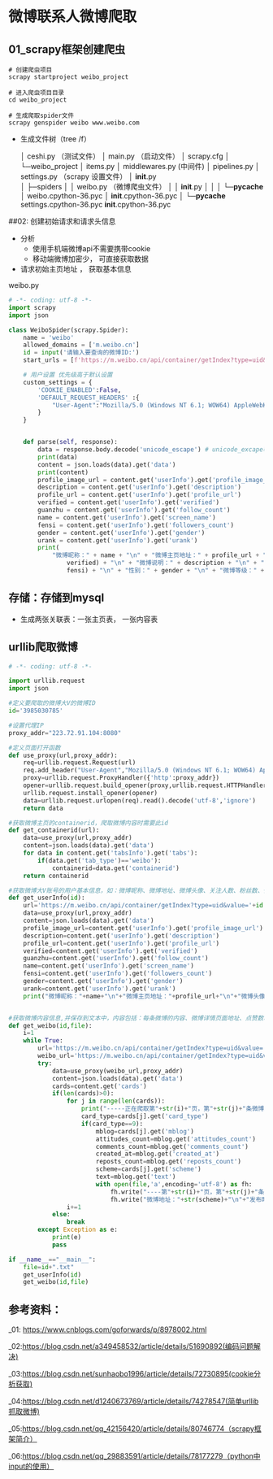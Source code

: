 # 微博联系人微博爬取

## 01_scrapy框架创建爬虫

```terminal
# 创建爬虫项目
scrapy startproject weibo_project

# 进入爬虫项目目录
cd weibo_project

# 生成爬取spider文件
scrapy genspider weibo www.weibo.com

```

* 生成文件树（tree /f）

  │  ceshi.py （测试文件）
  │  main.py （启动文件）
  │  scrapy.cfg
  │
  └─weibo_project
      │  items.py 
      │  middlewares.py  (中间件)
      │  pipelines.py
      │  settings.py  （scrapy 设置文件）
      │  __init__.py  
      │
      ├─spiders
      │  │  weibo.py （微博爬虫文件）
      │  │  __init__.py
      │  │
      │  └─__pycache__
      │          weibo.cpython-36.pyc
      │          __init__.cpython-36.pyc
      │
      └─__pycache__
              settings.cpython-36.pyc
              __init__.cpython-36.pyc



##02: 创建初始请求和请求头信息

* 分析
  * 使用手机端微博api不需要携带cookie
  * 移动端微博加密少， 可直接获取数据
* 请求初始主页地址 ， 获取基本信息

weibo.py

```python
# -*- coding: utf-8 -*-
import scrapy
import json

class WeiboSpider(scrapy.Spider):
    name = 'weibo'
    allowed_domains = ['m.weibo.cn']
    id = input('请输入要查询的微博ID:')
    start_urls = [f'https://m.weibo.cn/api/container/getIndex?type=uid&value={id}']

    # 用户设置 优先级高于默认设置
    custom_settings = {
        'COOKIE_ENABLED':False,
        'DEFAULT_REQUEST_HEADERS' :{
            "User-Agent":"Mozilla/5.0 (Windows NT 6.1; WOW64) AppleWebKit/537.36 (KHTML, like Gecko) Chrome/49.0.2623.221 Safari/537.36 SE 2.X MetaSr 1.0",
        }
    }


    def parse(self, response):
        data = response.body.decode('unicode_escape') # unicode_excape转中文
        print(data)
        content = json.loads(data).get('data')
        print(content)
        profile_image_url = content.get('userInfo').get('profile_image_url')
        description = content.get('userInfo').get('description')
        profile_url = content.get('userInfo').get('profile_url')
        verified = content.get('userInfo').get('verified')
        guanzhu = content.get('userInfo').get('follow_count')
        name = content.get('userInfo').get('screen_name')
        fensi = content.get('userInfo').get('followers_count')
        gender = content.get('userInfo').get('gender')
        urank = content.get('userInfo').get('urank')
        print(
            "微博昵称：" + name + "\n" + "微博主页地址：" + profile_url + "\n" + "微博头像地址：" + profile_image_url + "\n" + "是否认证：" + str(
                verified) + "\n" + "微博说明：" + description + "\n" + "关注人数：" + str(guanzhu) + "\n" + "粉丝数：" + str(
                fensi) + "\n" + "性别：" + gender + "\n" + "微博等级：" + str(urank) + "\n")

```





## 存储：存储到mysql

* 生成两张关联表：一张主页表， 一张内容表







## urllib爬取微博

```python 
# -*- coding: utf-8 -*-

import urllib.request
import json

#定义要爬取的微博大V的微博ID
id='3985030785'

#设置代理IP
proxy_addr="223.72.91.104:8080"

#定义页面打开函数
def use_proxy(url,proxy_addr):
    req=urllib.request.Request(url)
    req.add_header("User-Agent","Mozilla/5.0 (Windows NT 6.1; WOW64) AppleWebKit/537.36 (KHTML, like Gecko) Chrome/49.0.2623.221 Safari/537.36 SE 2.X MetaSr 1.0")
    proxy=urllib.request.ProxyHandler({'http':proxy_addr})
    opener=urllib.request.build_opener(proxy,urllib.request.HTTPHandler)
    urllib.request.install_opener(opener)
    data=urllib.request.urlopen(req).read().decode('utf-8','ignore')
    return data

#获取微博主页的containerid，爬取微博内容时需要此id
def get_containerid(url):
    data=use_proxy(url,proxy_addr)
    content=json.loads(data).get('data')
    for data in content.get('tabsInfo').get('tabs'):
        if(data.get('tab_type')=='weibo'):
            containerid=data.get('containerid')
    return containerid

#获取微博大V账号的用户基本信息，如：微博昵称、微博地址、微博头像、关注人数、粉丝数、性别、等级等
def get_userInfo(id):
    url='https://m.weibo.cn/api/container/getIndex?type=uid&value='+id
    data=use_proxy(url,proxy_addr)
    content=json.loads(data).get('data')
    profile_image_url=content.get('userInfo').get('profile_image_url')
    description=content.get('userInfo').get('description')
    profile_url=content.get('userInfo').get('profile_url')
    verified=content.get('userInfo').get('verified')
    guanzhu=content.get('userInfo').get('follow_count')
    name=content.get('userInfo').get('screen_name')
    fensi=content.get('userInfo').get('followers_count')
    gender=content.get('userInfo').get('gender')
    urank=content.get('userInfo').get('urank')
    print("微博昵称："+name+"\n"+"微博主页地址："+profile_url+"\n"+"微博头像地址："+profile_image_url+"\n"+"是否认证："+str(verified)+"\n"+"微博说明："+description+"\n"+"关注人数："+str(guanzhu)+"\n"+"粉丝数："+str(fensi)+"\n"+"性别："+gender+"\n"+"微博等级："+str(urank)+"\n")


#获取微博内容信息,并保存到文本中，内容包括：每条微博的内容、微博详情页面地址、点赞数、评论数、转发数等
def get_weibo(id,file):
    i=1
    while True:
        url='https://m.weibo.cn/api/container/getIndex?type=uid&value='+id
        weibo_url='https://m.weibo.cn/api/container/getIndex?type=uid&value='+id+'&containerid='+get_containerid(url)+'&page='+str(i)
        try:
            data=use_proxy(weibo_url,proxy_addr)
            content=json.loads(data).get('data')
            cards=content.get('cards')
            if(len(cards)>0):
                for j in range(len(cards)):
                    print("-----正在爬取第"+str(i)+"页，第"+str(j)+"条微博------")
                    card_type=cards[j].get('card_type')
                    if(card_type==9):
                        mblog=cards[j].get('mblog')
                        attitudes_count=mblog.get('attitudes_count')
                        comments_count=mblog.get('comments_count')
                        created_at=mblog.get('created_at')
                        reposts_count=mblog.get('reposts_count')
                        scheme=cards[j].get('scheme')
                        text=mblog.get('text')
                        with open(file,'a',encoding='utf-8') as fh:
                            fh.write("----第"+str(i)+"页，第"+str(j)+"条微博----"+"\n")
                            fh.write("微博地址："+str(scheme)+"\n"+"发布时间："+str(created_at)+"\n"+"微博内容："+text+"\n"+"点赞数："+str(attitudes_count)+"\n"+"评论数："+str(comments_count)+"\n"+"转发数："+str(reposts_count)+"\n")
                i+=1
            else:
                break
        except Exception as e:
            print(e)
            pass  

if __name__=="__main__":
    file=id+".txt"
    get_userInfo(id)
    get_weibo(id,file)
```























## 参考资料：

_01: https://www.cnblogs.com/goforwards/p/8978002.html

_02:https://blog.csdn.net/a349458532/article/details/51690892(编码问题解决)

_03:https://blog.csdn.net/sunhaobo1996/article/details/72730895(cookie分析获取)

_04:https://blog.csdn.net/d1240673769/article/details/74278547(简单urllib抓取微博)

_05:https://blog.csdn.net/qq_42156420/article/details/80746774（scrapy框架简介）

_06:https://blog.csdn.net/qq_29883591/article/details/78177279（python中input的使用）